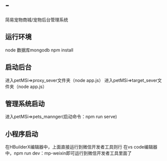 # -
简易宠物商城/宠物后台管理系统
## 运行环境
node 数据库mongodb
npm install
## 启动后台
进入petMSi=>proxy_sever文件夹（node app.js）
进入petMSi=>target_sever文件夹（node app.js）
## 管理系统启动
进入petMSi=>pets_mannger(启动命令：npm run serve)
## 小程序启动
在HBuilderX编辑器中，上面直接运行到微信开发者工具则行
在vs code编辑器中，npm run dev：mp-weixin即可运行到微信开发者工具里面了
